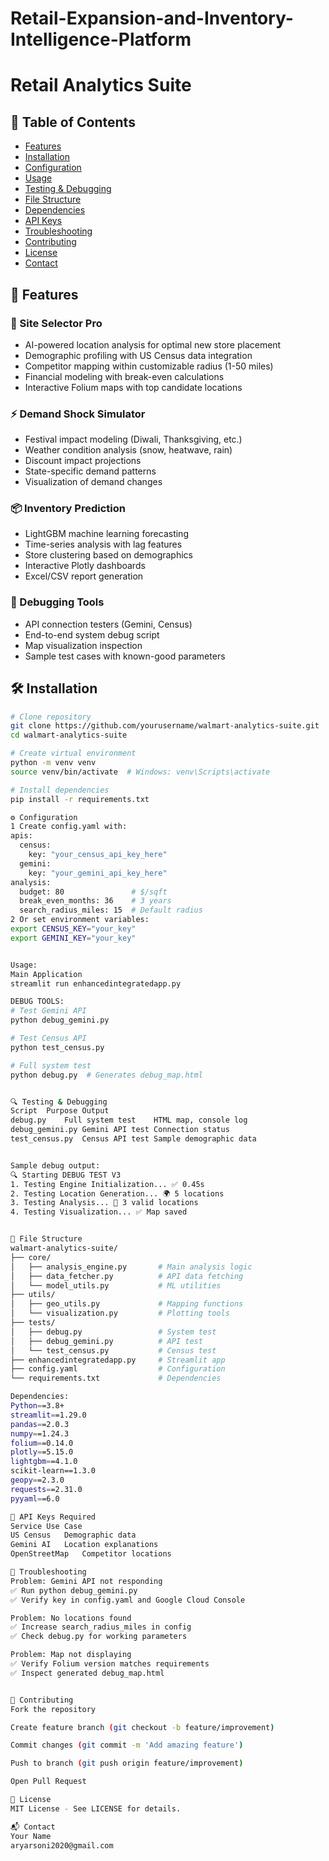 # Retail-Expansion-and-Inventory-Intelligence-Platform

# Retail Analytics Suite

## 📌 Table of Contents
- [Features](#-features)
- [Installation](#-installation)
- [Configuration](#-configuration)
- [Usage](#-usage)
- [Testing & Debugging](#-testing--debugging)
- [File Structure](#-file-structure)
- [Dependencies](#-dependencies)
- [API Keys](#-api-keys)
- [Troubleshooting](#-troubleshooting)
- [Contributing](#-contributing)
- [License](#-license)
- [Contact](#-contact)

## 🌟 Features

### 🏪 Site Selector Pro
- AI-powered location analysis for optimal new store placement
- Demographic profiling with US Census data integration
- Competitor mapping within customizable radius (1-50 miles)
- Financial modeling with break-even calculations
- Interactive Folium maps with top candidate locations

### ⚡ Demand Shock Simulator
- Festival impact modeling (Diwali, Thanksgiving, etc.)
- Weather condition analysis (snow, heatwave, rain)
- Discount impact projections
- State-specific demand patterns
- Visualization of demand changes

### 📦 Inventory Prediction
- LightGBM machine learning forecasting
- Time-series analysis with lag features
- Store clustering based on demographics
- Interactive Plotly dashboards
- Excel/CSV report generation

### 🐞 Debugging Tools
- API connection testers (Gemini, Census)
- End-to-end system debug script
- Map visualization inspection
- Sample test cases with known-good parameters

## 🛠 Installation

```bash
# Clone repository
git clone https://github.com/yourusername/walmart-analytics-suite.git
cd walmart-analytics-suite

# Create virtual environment
python -m venv venv
source venv/bin/activate  # Windows: venv\Scripts\activate

# Install dependencies
pip install -r requirements.txt

⚙ Configuration
1 Create config.yaml with:
apis:
  census:
    key: "your_census_api_key_here"
  gemini:
    key: "your_gemini_api_key_here"
analysis:
  budget: 80               # $/sqft
  break_even_months: 36    # 3 years
  search_radius_miles: 15  # Default radius
2 Or set environment variables:
export CENSUS_KEY="your_key"
export GEMINI_KEY="your_key"


Usage:
Main Application
streamlit run enhancedintegratedapp.py

DEBUG TOOLS:
# Test Gemini API
python debug_gemini.py

# Test Census API
python test_census.py

# Full system test
python debug.py  # Generates debug_map.html


🔍 Testing & Debugging
Script	Purpose	Output
debug.py	Full system test	HTML map, console log
debug_gemini.py	Gemini API test	Connection status
test_census.py	Census API test	Sample demographic data


Sample debug output:
🔍 Starting DEBUG TEST V3
1. Testing Engine Initialization... ✅ 0.45s
2. Testing Location Generation... 🌍 5 locations
3. Testing Analysis... 🎯 3 valid locations
4. Testing Visualization... ✅ Map saved


📂 File Structure
walmart-analytics-suite/
├── core/
│   ├── analysis_engine.py       # Main analysis logic
│   ├── data_fetcher.py          # API data fetching
│   └── model_utils.py           # ML utilities
├── utils/
│   ├── geo_utils.py             # Mapping functions
│   └── visualization.py         # Plotting tools
├── tests/
│   ├── debug.py                 # System test
│   ├── debug_gemini.py          # API test
│   └── test_census.py           # Census test
├── enhancedintegratedapp.py     # Streamlit app
├── config.yaml                  # Configuration
└── requirements.txt             # Dependencies

Dependencies:
Python==3.8+
streamlit==1.29.0
pandas==2.0.3
numpy==1.24.3
folium==0.14.0
plotly==5.15.0
lightgbm==4.1.0
scikit-learn==1.3.0
geopy==2.3.0
requests==2.31.0
pyyaml==6.0

🔑 API Keys Required
Service	Use Case	
US Census	Demographic data	
Gemini AI	Location explanations
OpenStreetMap	Competitor locations	

🚨 Troubleshooting
Problem: Gemini API not responding
✅ Run python debug_gemini.py
✅ Verify key in config.yaml and Google Cloud Console

Problem: No locations found
✅ Increase search_radius_miles in config
✅ Check debug.py for working parameters

Problem: Map not displaying
✅ Verify Folium version matches requirements
✅ Inspect generated debug_map.html


🤝 Contributing
Fork the repository

Create feature branch (git checkout -b feature/improvement)

Commit changes (git commit -m 'Add amazing feature')

Push to branch (git push origin feature/improvement)

Open Pull Request

📜 License
MIT License - See LICENSE for details.

📬 Contact
Your Name
aryarsoni2020@gmail.com
